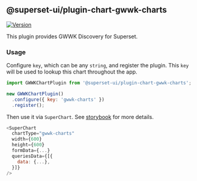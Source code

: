## @superset-ui/plugin-chart-gwwk-charts

[![Version](https://img.shields.io/npm/v/@superset-ui/plugin-chart-gwwk-charts.svg?style=flat-square)](https://www.npmjs.com/package/@superset-ui/plugin-chart-gwwk-charts)

This plugin provides GWWK Discovery for Superset.

### Usage

Configure `key`, which can be any `string`, and register the plugin. This `key` will be used to lookup this chart throughout the app.

```js
import GWWKChartPlugin from '@superset-ui/plugin-chart-gwwk-charts';

new GWWKChartPlugin()
  .configure({ key: 'gwwk-charts' })
  .register();
```

Then use it via `SuperChart`. See [storybook](https://apache-superset.github.io/superset-ui/?selectedKind=plugin-chart-gwwk-charts) for more details.

```js
<SuperChart
  chartType="gwwk-charts"
  width={600}
  height={600}
  formData={...}
  queriesData={[{
    data: {...},
  }]}
/>
```

